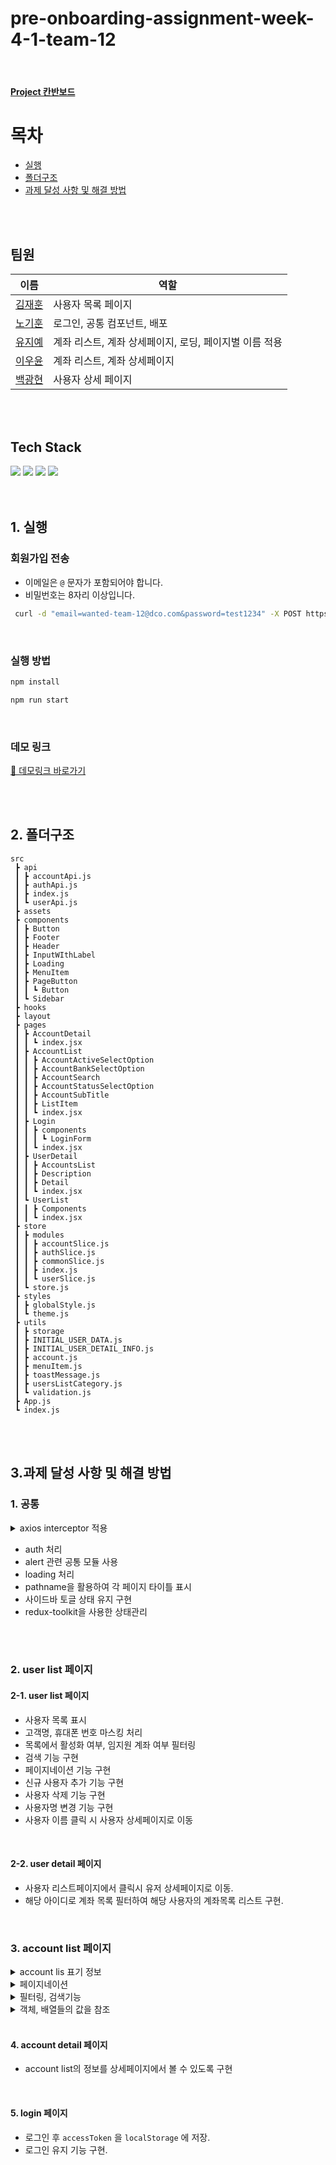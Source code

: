 # pre-onboarding-assignment-week-4-1-team-12

<br/>

#### <a href='https://github.com/orgs/Wanted-Pre-Onboarding-FE-Team-12/projects/5'>Project 칸반보드</a>

# 목차

- [실행](#1-실행)
- [폴더구조](#2-폴더구조)
- [과제 달성 사항 및 해결 방법](#3과제-달성-사항-및-해결-방법)

<br/>
<br/>

## 팀원

| 이름                                        | 역할                |
| ------------------------------------------- | ------------------- |
| [김재훈](https://github.com/rmawogns)       | 사용자 목록 페이지 |
| [노기훈](https://github.com/ch4md0m)        | 로그인, 공통 컴포넌트, 배포 |
| [유지예](https://github.com/jiye-7)         | 계좌 리스트, 계좌 상세페이지, 로딩, 페이지별 이름 적용 |
| [이우윤](https://github.com/EEOOOO)         | 계좌 리스트, 계좌 상세페이지 |
| [백광현](https://github.com/ghbaekdev)      | 사용자 상세 페이지|

<br/>
<br/>

## Tech Stack

<div>
    <img src="https://img.shields.io/badge/React-61DAFB?style=for-the-badge&logo=react&logoColor=white">
    <img src="https://img.shields.io/badge/redux-764ABC?style=for-the-badge&logo=redux&logoColor=white">
    <img src="https://img.shields.io/badge/javascript-F7DF1E?style=for-the-badge&logo=javascript&logoColor=black">
    <img src="https://img.shields.io/badge/styled components-DB7093?style=for-the-badge&logo=styled-components&logoColor=white">
</div>

<br/>
<br/>
 
## 1. 실행

### 회원가입 전송

- 이메일은 `@` 문자가 포함되어야 합니다.
- 비밀번호는 8자리 이상입니다.

```sh
 curl -d "email=wanted-team-12@dco.com&password=test1234" -X POST https://fint-api.herokuapp.com/users/signup
```

<br/>

### 실행 방법

```sh
npm install

npm run start
```

<br/>

### 데모 링크

[🚀 데모링크 바로가기](https://wanted-team12-fint.netlify.app/)

<br/>
<br/>

## 2. 폴더구조

```
src
 ┣ api
 ┃ ┣ accountApi.js
 ┃ ┣ authApi.js
 ┃ ┣ index.js
 ┃ ┗ userApi.js
 ┣ assets
 ┣ components
 ┃ ┣ Button
 ┃ ┣ Footer
 ┃ ┣ Header
 ┃ ┣ InputWIthLabel
 ┃ ┣ Loading
 ┃ ┣ MenuItem
 ┃ ┣ PageButton
 ┃ ┃ ┗ Button
 ┃ ┗ Sidebar
 ┣ hooks
 ┣ layout
 ┣ pages
 ┃ ┣ AccountDetail
 ┃ ┃ ┗ index.jsx
 ┃ ┣ AccountList
 ┃ ┃ ┣ AccountActiveSelectOption
 ┃ ┃ ┣ AccountBankSelectOption
 ┃ ┃ ┣ AccountSearch
 ┃ ┃ ┣ AccountStatusSelectOption
 ┃ ┃ ┣ AccountSubTitle
 ┃ ┃ ┣ ListItem
 ┃ ┃ ┗ index.jsx
 ┃ ┣ Login
 ┃ ┃ ┣ components
 ┃ ┃ ┃ ┗ LoginForm
 ┃ ┃ ┗ index.jsx
 ┃ ┣ UserDetail
 ┃ ┃ ┣ AccountsList
 ┃ ┃ ┣ Description
 ┃ ┃ ┣ Detail
 ┃ ┃ ┗ index.jsx
 ┃ ┗ UserList
 ┃ ┃ ┣ Components
 ┃ ┃ ┗ index.jsx
 ┣ store
 ┃ ┣ modules
 ┃ ┃ ┣ accountSlice.js
 ┃ ┃ ┣ authSlice.js
 ┃ ┃ ┣ commonSlice.js
 ┃ ┃ ┣ index.js
 ┃ ┃ ┗ userSlice.js
 ┃ ┗ store.js
 ┣ styles
 ┃ ┣ globalStyle.js
 ┃ ┗ theme.js
 ┣ utils
 ┃ ┣ storage
 ┃ ┣ INITIAL_USER_DATA.js
 ┃ ┣ INITIAL_USER_DETAIL_INFO.js
 ┃ ┣ account.js
 ┃ ┣ menuItem.js
 ┃ ┣ toastMessage.js
 ┃ ┣ usersListCategory.js
 ┃ ┗ validation.js
 ┣ App.js
 ┗ index.js
```

<br/>
<br/>

## 3.과제 달성 사항 및 해결 방법

### 1. 공통
<details>
<summary>axios interceptor 적용</summary>

```jsx
import axios from 'axios';
import { getAccessToken } from '@utils/storage/token';
export const instance = axios.create({
  baseURL: 'https://fint-api.herokuapp.com',
  headers: {
    'Content-Type': 'application/json',
  },
});
instance.interceptors.request.use(
  config => {
    const accessToken = getAccessToken();
    if (accessToken) {
      config.headers.Authorization = `Bearer ${accessToken}`;
      return config;
    }
    return config;
  },
  error => {
    console.log(error, 'error');
    return;
  },
);
```

</details>

- auth 처리
- alert 관련 공통 모듈 사용
- loading 처리
- pathname을 활용하여 각 페이지 타이틀 표시
- 사이드바 토글 상태 유지 구현
- redux-toolkit을 사용한 상태관리

<br/>
<br/>

### 2. user list 페이지

#### 2-1. user list 페이지

- 사용자 목록 표시
- 고객명, 휴대폰 번호 마스킹 처리
- 목록에서 활성화 여부, 임지원 계좌 여부 필터링
- 검색 기능 구현
- 페이지네이션 기능 구현
- 신규 사용자 추가 기능 구현
- 사용자 삭제 기능 구현
- 사용자명 변경 기능 구현
- 사용자 이름 클릭 시 사용자 상세페이지로 이동

<br/>

#### 2-2. user detail 페이지

- 사용자 리스트페이지에서 클릭시 유저 상세페이지로 이동.
- 해당 아이디로 계좌 목록 필터하여 해당 사용자의 계좌목록 리스트 구현.

<br/>

### 3. account list 페이지
<details>
<summary>account lis 표기 정보</summary>
<br/>
- 계좌 리스트에있는 account 1개의 `id`와 ```user id```를 참조하여 실제 이름으로 보여지도록 처리 <br/>
- 브로커명은 brokers.json 를 참조하여 실제 이름으로 보여지도록 처리 <br/>
- 계좌번호는 앞 뒤 각각 두글자를 제외하고 나머지는 글자수에 맞게 ```*``` 글자로 마스킹 처리를 하는 함수를 모듈로 처리 <br/>
- 계좌상태는 accountStatus.json 를 참조하여 실제 이름으로 보여지도록 처리 <br/>
- 평가금액, 입금금액은 정규표현식을 사용하여 숫자 3자리 수 마다 ```,``` 표기 <br/>
- 날짜는 년/월/일로 표기되도록 정규표현식으로 처리 <br/>

```js
// 금액에 대한 정규표현식
export const makeThousandSeparator = value => {
  if (!value) return value;
  return value.replace(/\B(?=(\d{3})+(?!\d))/g, ',').split('.')[0];
};
// 계좌번호 마스킹 처리
export const makeAccountNumberMasking = value => {
  if (!value) return value;
  return value.replace(/(?=(\d{2}))[0-9\\-](?<=(\d{2}))/g, '*');
};
// 기존 응답값으로 넘어오는 데이터에서 년/월/일만 사용하는 정규표현식
export const makeDataFormatTheYearMonthDay = value => {
  if (!value) return value;
  return value.split('T')[0];
};
// 년/월/일을 년-월-일로 처리하는 정규표현식
export const makeDataFormatTheYearMonthDayToSlash = value => {
  if (!value) return value;
  return value.split('T')[0].replace(/-/g, ' / ');
};
```
</details>

<details>
<summary>페이지네이션</summary>
<br/>
- `response.headers['x-total-count']` 값을 이용하여 전체 글의 수를 구해 보여줘야 될 페이지 계산 처리 <br/>

```js
if (response) {
  setAccounts([...response.data]);
  const totalCount = response.headers['x-total-count'];
  if (totalCount) {
    setTotalPage(Math.ceil(parseInt(totalCount) / 20));
  } else {
    setPage(1);
  }
  setIsLoading(false);
}
```
</details>

<details>
<summary>필터링, 검색기능</summary>
<br/>
- 증권사명, 계좌 활성화 여부, 계좌 상태들을 react-select를 사용하여 디자인 <br/>
- 값변경이 일어날 때 마다 선택한 옵션의 값들을 업데이트 시켜 서버로 요청을 보내 응답 결과를 핸들링 <br/>

```js
const [filteringOption, setFilteringOption] = useState({
  selectBroker: '',
  selectAccountState: '',
  selectAccountIsActive: '',
  searchQuery: '',
});
const handleUpdateFilteringOption = useCallback((option, value) => {
  setPage(1);
  setFilteringOption({ ...filteringOption, [option]: value });
}, [filteringOption]);
```
</details>

<details>
<summary>객체, 배열들의 값을 참조</summary>
<br/>
- 서로 다른 객체, 배열들, key-value의 값들을 로직에 맞게 값을 핸들링하어 사용하였습니다. <br/>

```js
if (userList) {
  return userList.reduce((acc, cur) => {
  acc[cur.id] = cur.name;
  return acc;
  }, {});
}
}, [userList]);

const accountStatusHashObj = useMemo(() => {
  if (accountStatusList) {
  const reverseKeyValue = Object.entries(accountStatusList).map(([key,value]) => [value, key]);
  return Object.fromEntries(reverseKeyValue);
}
  return {};
}, [accountStatusList]);
```
</details>

<br/>

#### 4. account detail 페이지
- account list의 정보를 상세페이지에서 볼 수 있도록 구현 <br/>

<br/>

#### 5. login 페이지
- 로그인 후 `accessToken` 을 `localStorage` 에 저장.
- 로그인 유지 기능 구현.
